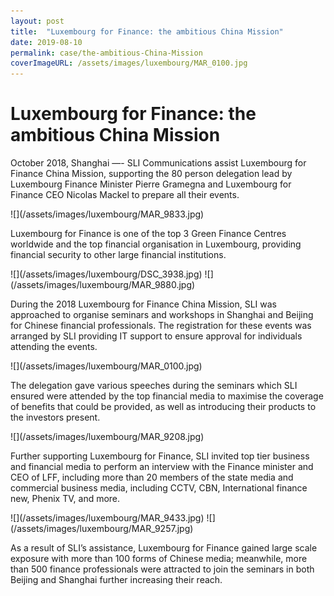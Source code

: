 ```yaml
---
layout: post
title:  "Luxembourg for Finance: the ambitious China Mission"
date: 2019-08-10
permalink: case/the-ambitious-China-Mission
coverImageURL: /assets/images/luxembourg/MAR_0100.jpg
---
```

<h1>Luxembourg for Finance: the ambitious China Mission</h1>
<p>
October 2018, Shanghai —- SLI Communications assist Luxembourg for Finance China Mission, supporting the 80 person delegation lead by Luxembourg Finance Minister Pierre Gramegna and Luxembourg for Finance CEO Nicolas Mackel to prepare all their events.
</p>
![](/assets/images/luxembourg/MAR_9833.jpg)
<p>
Luxembourg for Finance is one of the top 3 Green Finance Centres worldwide and the top financial organisation in Luxembourg, providing financial security to other large financial institutions.
</p>
![](/assets/images/luxembourg/DSC_3938.jpg)
![](/assets/images/luxembourg/MAR_9880.jpg)
<p>
During the 2018 Luxembourg for Finance China Mission, SLI was approached to organise seminars and workshops in Shanghai and Beijing for Chinese financial professionals. The registration for these events was arranged by SLI providing IT support to ensure approval for individuals attending the events.
</p>
![](/assets/images/luxembourg/MAR_0100.jpg)
<p>
The delegation gave various speeches during the seminars which SLI ensured were attended by the top financial media to maximise the coverage of benefits that could be provided, as well as introducing their products to the investors present.
</p>
![](/assets/images/luxembourg/MAR_9208.jpg)
<p>
Further supporting Luxembourg for Finance, SLI invited top tier business and financial media to perform an interview with the Finance minister and CEO of LFF, including more than 20 members of the state media and commercial business media, including CCTV, CBN, International finance new, Phenix TV, and more.
</p>
![](/assets/images/luxembourg/MAR_9433.jpg)
![](/assets/images/luxembourg/MAR_9257.jpg)
<p>
As a result of SLI’s assistance, Luxembourg for Finance gained large scale exposure with more than 100 forms of Chinese media; meanwhile, more than 500 finance professionals
were attracted to join the seminars in both Beijing and Shanghai further increasing their reach.
</p>
